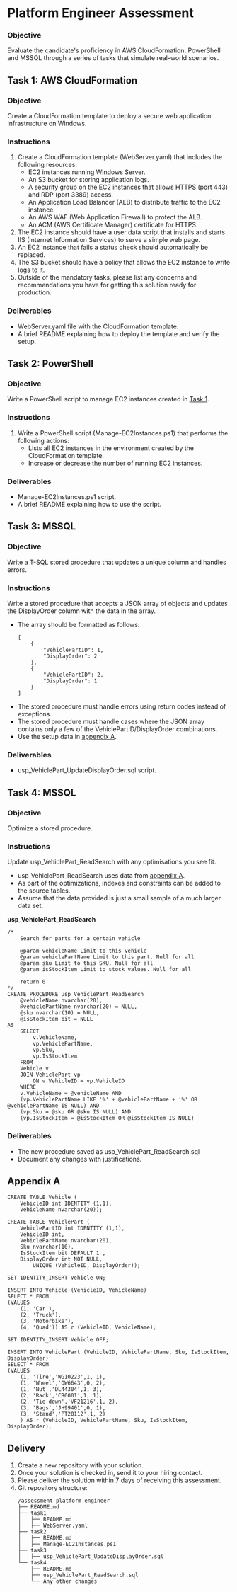 # Platform Engineer Assessment

### Objective 

Evaluate the candidate's proficiency in AWS CloudFormation, PowerShell and MSSQL through a series of tasks that simulate real-world scenarios.

## Task 1: AWS CloudFormation

### Objective

Create a CloudFormation template to deploy a secure web application infrastructure on Windows.

### Instructions

1. Create a CloudFormation template (WebServer.yaml) that includes the following resources:
    - EC2 instances running Windows Server.
    - An S3 bucket for storing application logs.
    - A security group on the EC2 instances that allows HTTPS (port 443) and RDP (port 3389) access.
    - An Application Load Balancer (ALB) to distribute traffic to the EC2 instance.
    - An AWS WAF (Web Application Firewall) to protect the ALB.
    - An ACM (AWS Certificate Manager) certificate for HTTPS.
2. The EC2 instance should have a user data script that installs and starts IIS (Internet Information Services) to serve a simple web page.
3. An EC2 instance that fails a status check should automatically be replaced.
4. The S3 bucket should have a policy that allows the EC2 instance to write logs to it.
5. Outside of the mandatory tasks, please list any concerns and recommendations you have for getting this solution ready for production.

### Deliverables

- WebServer.yaml file with the CloudFormation template.
- A brief README explaining how to deploy the template and verify the setup.

## Task 2: PowerShell

### Objective

Write a PowerShell script to manage EC2 instances created in [Task 1](#task-1-aws-cloudformation).

### Instructions

1.	Write a PowerShell script (Manage-EC2Instances.ps1) that performs the following actions:
    - Lists all EC2 instances in the environment created by the CloudFormation template.
    - Increase or decrease the number of running EC2 instances.

### Deliverables

- Manage-EC2Instances.ps1 script.
- A brief README explaining how to use the script.

## Task 3: MSSQL

### Objective
Write a T-SQL stored procedure that updates a unique column and handles errors.

### Instructions

Write a stored procedure that accepts a JSON array of objects and updates the DisplayOrder column with the data in the array. 

- The array should be formatted as follows: 
    ```
    [ 
        { 
            "VehiclePartID": 1, 
            "DisplayOrder": 2 
        }, 
        { 
            "VehiclePartID": 2, 
            "DisplayOrder": 1 
        } 
    ]
    ```
- The stored procedure must handle errors using return codes instead of exceptions.
- The stored procedure must handle cases where the JSON array contains only a few of the VehiclePartID/DisplayOrder combinations. 
- Use the setup data in [appendix A](#appendix-a).

### Deliverables

- usp_VehiclePart_UpdateDisplayOrder.sql script.

## Task 4: MSSQL

### Objective

Optimize a stored procedure.

### Instructions

Update usp_VehiclePart_ReadSearch with any optimisations you see fit. 
- usp_VehiclePart_ReadSearch uses data from [appendix A](#appendix-a).
- As part of the optimizations, indexes and constraints can be added to the source tables.
- Assume that the data provided is just a small sample of a much larger data set.

**usp_VehiclePart_ReadSearch**
```
/*
	Search for parts for a certain vehicle

	@param vehicleName Limit to this vehicle
	@param vehiclePartName Limit to this part. Null for all
	@param sku Limit to this SKU. Null for all
	@param isStockItem Limit to stock values. Null for all

	return 0
*/
CREATE PROCEDURE usp_VehiclePart_ReadSearch
	@vehicleName nvarchar(20),
	@vehiclePartName nvarchar(20) = NULL,
	@sku nvarchar(10) = NULL,
	@isStockItem bit = NULL
AS
	SELECT 
		v.VehicleName,
		vp.VehiclePartName,
		vp.Sku, 
		vp.IsStockItem
	FROM 
	Vehicle v 
	JOIN VehiclePart vp 
		ON v.VehicleID = vp.VehicleID
	WHERE 
	v.VehicleName = @vehicleName AND
	(vp.VehiclePartName LIKE '%' + @vehiclePartName + '%' OR @vehiclePartName IS NULL) AND
	(vp.Sku = @sku OR @sku IS NULL) AND
	(vp.IsStockItem = @isStockItem OR @isStockItem IS NULL)
```

### Deliverables

- The new procedure saved as usp_VehiclePart_ReadSearch.sql
- Document any changes with justifications.

## Appendix A

```
CREATE TABLE Vehicle (
	VehicleID int IDENTITY (1,1), 
	VehicleName nvarchar(20));

CREATE TABLE VehiclePart (
	VehiclePartID int IDENTITY (1,1), 
	VehicleID int, 
	VehiclePartName nvarchar(20),
	Sku nvarchar(10),
	IsStockItem bit DEFAULT 1 , 
	DisplayOrder int NOT NULL, 
    	UNIQUE (VehicleID, DisplayOrder)); 

SET IDENTITY_INSERT Vehicle ON;

INSERT INTO Vehicle (VehicleID, VehicleName)
SELECT * FROM 
(VALUES
	(1, 'Car'),
	(2, 'Truck'),
	(3, 'Motorbike'),
	(4, 'Quad')) AS r (VehicleID, VehicleName);

SET IDENTITY_INSERT Vehicle OFF;

INSERT INTO VehiclePart (VehicleID, VehiclePartName, Sku, IsStockItem, DisplayOrder)
SELECT * FROM 
(VALUES
	(1, 'Tire','WG10223',1, 1),
	(1, 'Wheel','QW6643',0, 2),
	(1, 'Nut','DL44304',1, 3),
	(2, 'Rack','CR0001',1, 1),
	(2, 'Tie down','VF21216',1, 2),
	(3, 'Bags','JH99401',0, 1),
	(3, 'Stand','PT20112',1, 2)
	) AS r (VehicleID, VehiclePartName, Sku, IsStockItem, DisplayOrder);
```


## Delivery

1. Create a new repository with your solution.
2. Once your solution is checked in, send it to your hiring contact.
3. Please deliver the solution within 7 days of receiving this assessment.
4. Git repository structure:
    ```
    /assessment-platform-engineer
    ├── README.md
    ├── task1
    │   ├── README.md
    │   ├── WebServer.yaml
    ├── task2
    │   ├── README.md
    │   ├── Manage-EC2Instances.ps1
    ├── task3
    │   ├── usp_VehiclePart_UpdateDisplayOrder.sql
    └── task4
        ├── README.md
        ├── usp_VehiclePart_ReadSearch.sql
        └── Any other changes 
    ```

